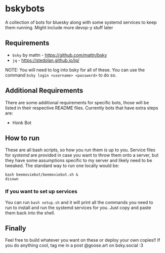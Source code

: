 # bskybots
A collection of bots for bluesky along with some systemd services to keep them running. Might include more devop-y stuff later

## Requirements

- `bsky` by mattn - https://github.com/mattn/bsky
- `jq` - https://stedolan.github.io/jq/

NOTE: You will need to log into bsky for all of these. You can use the command `bsky login <username> <password>` to do so.

## Additional Requirements
There are some additional requirements for specific bots, those will be listed in their respective README files. Currently bots that have extra steps are: 
- Honk Bot

## How to run
These are all bash scripts, so how you run them is up to you. Service files for _systemd_ are provided in case you want to throw them onto a server, but they have some assumptions specific to my server and likely need to be tweaked. The standard way to run one locally would be: 

```{bash}
bash beemoviebot/beemoviebot.sh &
disown
```

### If you want to set up services
You can run `bash setup.sh` and it will print all the commands you need to run to install and run the systemd services for you. Just copy and paste them back into the shell.

## Finally
Feel free to build whatever you want on these or deploy your own copies!!
If you do anything cool, tag me in a post @goose.art on bsky.social :3

